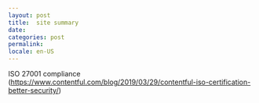 ```yaml
---
layout: post
title:  site summary
date:
categories: post
permalink:
locale: en-US
---
```


ISO 27001 compliance (https://www.contentful.com/blog/2019/03/29/contentful-iso-certification-better-security/)
